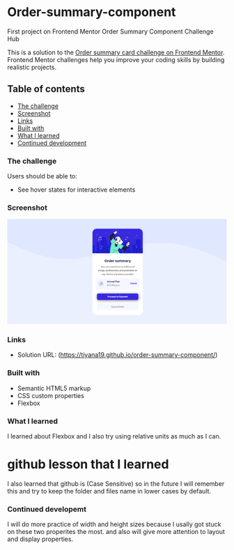 # Order-summary-component
First project on Frontend Mentor Order Summary Component Challenge Hub

This is a solution to the [Order summary card challenge on Frontend Mentor](https://www.frontendmentor.io/challenges/order-summary-component-QlPmajDUj). Frontend Mentor challenges help you improve your coding skills by building realistic projects. 

## Table of contents

  - [The challenge](#the-challenge)
  - [Screenshot](#screenshot)
  - [Links](#links)
  - [Built with](#built-with)
  - [What I learned](#what-i-learned)
  - [Continued development](#continued-development)

### The challenge 

Users should be able to: 
- See hover states for interactive elements 

### Screenshot 

![Desktop](./images/screenshot.png)

### Links 

- Solution URL: (https://tiyana19.github.io/order-summary-component/)

### Built with 

- Semantic HTML5 markup 
- CSS custom properties 
- Flexbox 

### What I learned 

I learned about Flexbox and I also try using relative units as much as I can. 

# github lesson that I learned 
I also learned that github is (Case Sensitive) so in the future I will remember this and try to keep the folder and files name in lower cases by default.

### Continued developemt 

I will do more practice of width and height sizes because I usally got stuck on these two properites the most. and also will give more attention to layout and display properties.
